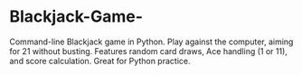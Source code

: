 # Blackjack-Game-
Command-line Blackjack game in Python. Play against the computer, aiming for 21 without busting. Features random card draws, Ace handling (1 or 11), and score calculation. Great for Python practice.
